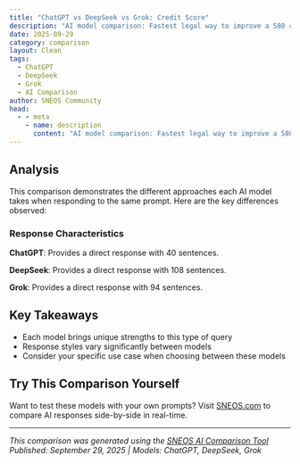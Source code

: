 ```yaml
---
title: "ChatGPT vs DeepSeek vs Grok: Credit Score"
description: "AI model comparison: Fastest legal way to improve a 580 credit score to 750+ in 12 months..."
date: 2025-09-29
category: comparison
layout: Clean
tags:
  - ChatGPT
  - DeepSeek
  - Grok
  - AI Comparison
author: SNEOS Community
head:
  - - meta
    - name: description
      content: "AI model comparison: Fastest legal way to improve a 580 credit score to 750+ in 12 months..."
---
```


<ChatComparison
  title="ChatGPT vs DeepSeek vs Grok: Credit Score"
  prompt="Fastest legal way to improve a 580 credit score to 750+ in 12 months"
  :responses='{
    "ChatGPT": "Improving a credit score from 580 to 750\u002B in 12 months is ambitious but achievable with disciplined and strategic credit management. Here are the fastest, fully legal ways to do it:\n\n### 1. Check Your Credit Report and Dispute Errors\n- Obtain your credit reports from Experian, Equifax, and TransUnion (free at AnnualCreditReport.com).\n- Review for errors: incorrect late payments, accounts that aren\u2019t yours, outdated negative info.\n- Dispute any inaccuracies promptly, as errors can artificially lower your score.\n\n### 2. Pay Down Credit Card Balances (Reduce Credit Utilization)\n- Your credit utilization ratio (how much of your available credit you use) is a major factor.\n- Aim to keep utilization below 10% (ideally under 5%).\n- If possible, pay down existing balances or request credit limit increases (but don\u2019t increase spending).\n\n### 3. Make All Payments On Time, Every Time\n- Payment history is the largest factor in your credit score (~35%).\n- Set up automatic payments or reminders to avoid any late or missed payments.\n- Even one late payment can significantly hurt progress.\n\n### 4. Become an Authorized User on Someone Else\u2019s Credit Card\n- If a trusted family member or close friend has a well-managed credit card with a long history and low utilization, ask to be added as an authorized user.\n- This can quickly boost your score by adding positive history to your report.\n\n### 5. Use a Secured Credit Card or Credit Builder Loan\n- If you don\u2019t have credit or need to build positive recent activity, open a secured credit card or apply for a credit builder loan.\n- Make small purchases and pay in full each month.\n- This builds a positive payment history and adds healthy revolving credit.\n\n### 6. Avoid Opening Too Many New Accounts\n- Each hard inquiry can temporarily lower your score.\n- Only open new credit accounts as needed, such as for a secured card or credit builder loan strategically.\n- Keep older accounts open to maintain your average credit age.\n\n### 7. Diversify Your Credit Mix (If Needed)\n- Your score benefits from having a mix of cards, installment loans, etc.\n- If you only have credit cards, consider a small personal loan or credit builder loan.\n- Don\u2019t take on loans you don\u2019t need just for this, but strategic use can help.\n\n### 8. Keep Old Accounts Open\n- Length of credit history matters.\n- Don\u2019t close old cards, even if unused, as they help increase your average account age.\n\n---\n\n### Sample Timeline to Reach 750\u002B in 12 Months\n\n- **Month 1-2:** Pull reports, dispute errors, pay down balances, set up automatic payments.\n- **Month 3-4:** Become an authorized user or open secured credit card, start credit builder loan.\n- **Month 5-8:** Maintain on-time payments, keep utilization low, request credit limit increases if possible.\n- **Month 9-12:** Continue habits, avoid new hard pulls unless strategically adding credit, monitor progress.\n\n---\n\n### Final Tips\n- Consistency is key: even one missed payment can delay reaching 750.\n- Avoid payday loans or predatory lenders.\n- Use credit monitoring tools to track your score and see what influences changes.\n\nBy following these steps diligently, many people can move from a 580 credit score into the 750\u002B range within about a year.",
    "DeepSeek": "Of course. Achieving a 750\u002B credit score from 580 in 12 months is an ambitious but very achievable goal with a disciplined, aggressive strategy. The \u0022fastest legal way\u0022 is a multi-pronged attack that addresses the key factors in your FICO score calculation.\n\nHere is your comprehensive, step-by-step plan.\n\n### The Mindset: You Are a Financial First Responder\nFor the next 12 months, your credit is your #1 financial priority. Every financial decision should be filtered through the question: \u0022How does this affect my credit score?\u0022\n\n---\n\n### Phase 1: The Foundation (First 30-45 Days)\n\nThis phase is about damage control and understanding the battlefield.\n\n#### **Step 1: Get Your Official Reports \u0026 Deep-Dive**\nYou cannot fix what you don\u0027t know.\n*   **Source:** Go to **AnnualCreditReport.com** to get your FREE reports from all three bureaus (Equifax, Experian, TransUnion). Do not use a third-party service for this initial deep dive.\n*   **Action:** Scrutinize every single account, inquiry, and collection item. Highlight every negative mark (late payments, collections, charge-offs, judgments).\n\n#### **Step 2: Dispute Errors Aggressively**\nThis is your first and fastest potential score jump.\n*   **What to Dispute:** Any inaccuracies. Wrong balances, accounts that aren\u0027t yours, duplicate collections, late payments you believe you paid on time.\n*   **How to Dispute:** File disputes online directly with each credit bureau for the specific errors you found. Be clear and concise. They have 30-45 days to investigate. If the furnisher (the lender) cannot verify the information, it *must* be removed.\n\n#### **Step 3: Address \u0022Derogatory\u0022 Items (Collections, Charge-Offs)**\nThis is critical. Unpaid collections are a massive score killer.\n*   **The Strategy: \u0022Pay for Delete\u0022**\n    1.  Contact the collection agency (in writing is best for a paper trail).\n    2.  Offer to pay the debt in full (or settle for a lower amount if you can\u0027t afford it) **ON THE CONDITION** that they completely remove the collection account from your credit reports.\n    3.  **GET THIS AGREEMENT IN WRITING** before you send a single penny. Do not trust verbal promises.\n    4.  Once you have the written agreement, make the payment.\n*   **If they refuse a \u0022Pay for Delete\u0022:** Paying a collection without deletion still helps your score in newer FICO models (like FICO 9 and VantageScore 3.0/4.0) because it changes the status to \u0022Paid,\u0022 but the account will still remain on your report for ~7 years. **A deletion is always better.**\n\n---\n\n### Phase 2: The Aggressive Rebuild (Months 2-12)\n\nThis is where you build positive credit history rapidly.\n\n#### **Step 4: Master Credit Card Utilization (The #2 Factor)**\nThis is the **MOST POWERFUL short-term score booster**. Utilization is the percentage of your credit limit you\u0027re using.\n*   **The Golden Rule: Keep your reported utilization below 30%, and ideally under 10%.**\n*   **How to Do It:**\n    1.  **Pay Early, Pay Often:** Don\u0027t wait for your statement. If you have a $1,000 limit and spend $500, pay down $400 of it *before* the statement closing date. Let only a $100 balance (10% utilization) report to the bureaus.\n    2.  **Strategic Spending:** If you need to make a large purchase, spread it across different cards or make a payment right before the statement date to keep the reported balance low.\n*   **Goal:** On the day your credit card issuer reports to the bureaus (call them to find out the date), your balance should be minimal.\n\n#### **Step 5: Become Flawless with Payments (The #1 Factor)**\nFrom this day forward, **not a single payment can be late. Not even by one day.**\n*   **Set it and forget it:** Enable autopay for at least the minimum payment on every single account. This is your safety net.\n*   **A single late payment can tank your score by 100\u002B points. You cannot afford any setbacks.**\n\n#### **Step 6: Strategic Credit Building Tools**\nYou need to add positive payment history. Since your score is low, you\u0027ll need \u0022starter\u0022 products.\n\n*   **Secured Credit Cards:** This is your #1 tool. You put down a cash deposit (e.g., $300) which becomes your credit limit.\n    *   **Recommendations:** Discover it\u00AE Secured, Capital One Platinum Secured. Choose one that **reports to all three bureaus** and ideally **graduates** to an unsecured card after a period of on-time payments.\n    *   **Action:** Get 1-2 secured cards. Use them for small, recurring purchases (like Netflix) and pay them off in full every month (after the statement generates, but before the due date, to avoid interest).\n\n*   **Credit Builder Loans:** These are designed specifically for this purpose.\n    *   **How they work:** You don\u0027t get the money upfront. The lender places the loan amount (e.g., $1,000) into a locked savings account. You make fixed monthly payments for 12-24 months. Once you\u0027ve paid off the loan, you get the money back (minus a small fee).\n    *   **Providers:** Credit Unions, Self, or Chime. They report your on-time payments to the bureaus, building a positive installment loan history.\n\n---\n\n### Advanced Tactics \u0026 Pro Tips\n\n*   **Become an Authorized User:** Do you have a family member or spouse with a old, high-limit credit card and a perfect payment history? Ask them to add you as an authorized user (you don\u0027t even need the card). Their positive account history can be imported onto your credit report, giving your score a significant and immediate boost.\n*   **Ask for Credit Limit Increases:** After 6-12 months of perfect payment history on a card, call and ask for a credit limit increase. A higher limit automatically lowers your utilization ratio, as long as your spending stays the same. **Only do this if the issuer can do a \u0022soft pull\u0022 that doesn\u0027t hurt your score.**\n*   **Credit Mix:** Having both a revolving account (credit card) and an installment account (credit builder loan) can help your score, but this is a minor factor. Don\u0027t take out a loan you don\u0027t need just for this.\n\n### 12-Month Timeline at a Glance\n\n| Month | Primary Focus | Expected Outcome |\n| :--- | :--- | :--- |\n| **1-2** | **Triage \u0026 Dispute.** Get reports, dispute errors, negotiate \u0022pay for delete\u0022 on collections. | Initial jump (20-40 points) from deletions and paid collections. |\n| **3-6** | **Build Positive History.** Get secured card/credit builder loan. Religiously manage utilization (\u003C10%). | Steady, consistent gains (15-25 points per month) as positive payments report. |\n| **7-9** | **Optimize \u0026 Diversify.** Consider a second positive trade line (e.g., another secured card). Request soft-pull credit limit increases. | Continued growth and stabilization. Score should be breaking into the high 600s. |\n| **10-12** | **Maintain Perfection.** Keep utilization ultra-low. All accounts in perfect standing. Let your Average Age of Accounts grow. | Final push into 700s and potentially 750\u002B. The impact of past negatives fades as new, perfect history dominates. |\n\n### Final, Critical Reminders\n\n*   **Patience \u0026 Discipline:** You are undoing past damage. The biggest gains come in the first 6 months from fixing utilization and derogatories. The final push to 750\u002B requires time for your \u0022Average Age of Accounts\u0022 to grow and for the impact of past negatives to fade.\n*   **No Hard Inquiries:** Avoid applying for new credit unless it\u0027s a strategic part of your rebuild (like a necessary secured card). Each hard inquiry can knock off a few points.\n*   **Monitor Progress:** Use a free service like Credit Karma or Experian to track your VantageScore and report changes weekly. Remember, lenders often use FICO scores, which you can get for free from many bank apps (like Discover, Bank of America, Citi) or via the Experian app.\n\nThis plan is aggressive but 100% legal and effective. By systematically removing negatives and aggressively building positives, a **750\u002B score in 12 months is within your reach.** Good luck",
    "Grok": "Improving a credit score from 580 to 750\u002B in 12 months is an ambitious goal, but it is possible with disciplined financial behavior, strategic actions, and a focus on key factors that influence your credit score. A credit score of 580 is considered \u0022poor,\u0022 while 750\u002B is \u0022excellent,\u0022 and the journey requires addressing negative marks, building positive credit history, and optimizing credit usage. Below is a detailed, actionable plan to achieve this legally and as quickly as possible. However, note that individual circumstances (like severe derogatory marks) may affect the timeline or feasibility.\n\n### Key Factors Affecting Credit Scores (FICO Model)\n- **Payment History (35%)**: Paying bills on time is critical.\n- **Credit Utilization (30%)**: The ratio of credit used to credit available.\n- **Length of Credit History (15%)**: Longer history helps, but new accounts can still boost scores with good management.\n- **Credit Mix (10%)**: A variety of credit types (e.g., credit cards, loans) can help.\n- **New Credit (10%)**: Opening too many new accounts can hurt temporarily.\n\n### Step-by-Step Plan to Improve Your Credit Score\n\n#### Month 1\u20133: Lay the Foundation and Address Negatives\n1. **Obtain and Review Your Credit Reports**  \n   - Get free reports from Equifax, Experian, and TransUnion at AnnualCreditReport.com.  \n   - Identify errors, late payments, collections, or other derogatory marks.  \n   - Dispute inaccuracies with the credit bureaus (online or via mail). Errors can take 30\u201345 days to resolve but can provide an immediate boost if corrected.\n\n2. **Bring All Accounts Current**  \n   - Pay any past-due amounts immediately. Late payments hurt your score the most, and getting current stops further damage.  \n   - Set up automatic payments or reminders to ensure on-time payments going forward (payment history is 35% of your score).\n\n3. **Negotiate with Creditors for Late Payments or Collections**  \n   - Contact creditors to request a \u0022goodwill deletion\u0022 for late payments if you\u2019ve since paid them off. Some may remove the negative mark as a courtesy.  \n   - For collections, negotiate a \u0022pay for delete\u0022 agreement where the creditor agrees to remove the collection from your report upon payment. Get agreements in writing before paying.\n\n4. **Reduce Credit Utilization Ratio (\u003C30%)**  \n   - Pay down credit card balances aggressively. Aim to keep utilization under 30% on each card and overall (e.g., if your limit is $1,000, keep the balance under $300).  \n   - If you can\u2019t pay down quickly, request a credit limit increase from your card issuer (without a hard inquiry, if possible) to lower your ratio. Don\u2019t use the extra limit to spend more.  \n   - This can yield quick results as utilization is 30% of your score and updates monthly.\n\n5. **Avoid New Hard Inquiries**  \n   - Don\u2019t apply for unnecessary loans or credit cards during this phase to avoid temporary score drops.\n\n**Potential Early Impact**: Fixing errors, paying past-due accounts, and lowering utilization can boost your score by 50\u2013100 points in the first few months if you have high balances or correctable issues.\n\n---\n\n#### Month 4\u20136: Build Positive Credit History\n6. **Become an Authorized User**  \n   - Ask a trusted family member or friend with an excellent credit score (750\u002B) and a long history to add you as an authorized user on their credit card.  \n   - Ensure the account has low utilization and a perfect payment history. This can add positive history to your report, often within 30\u201360 days, and significantly boost your score.\n\n7. **Open a Secured Credit Card (if needed)**  \n   - If you lack access to be an authorized user or have limited credit, get a secured credit card (you deposit money as collateral for a credit line).  \n   - Use it for small purchases and pay it off in full each month to build positive payment history. Look for cards that report to all three bureaus (e.g., Discover Secured or Capital One Secured).  \n   - Avoid high-fee cards and aim to graduate to an unsecured card within 6\u201312 months.\n\n8. **Consider a Credit Builder Loan**  \n   - Some banks or credit unions offer credit builder loans (e.g., Self or local credit unions). You make small monthly payments, and the loan is reported as positive history. The money is often held in an account and returned to you at the end.  \n   - This helps with payment history and credit mix without risking debt.\n\n9. **Continue Keeping Utilization Low and Payments on Time**  \n   - Maintain discipline with all accounts. Even one missed payment can set you back.\n\n**Potential Impact**: Adding positive accounts and history as an authorized user or through new credit products can increase your score by another 50\u002B points, depending on your starting point and the age/strength of the added accounts.\n\n---\n\n#### Month 7\u201312: Optimize and Sustain\n10. **Diversify Credit Mix (if applicable)**  \n    - If you only have credit cards, consider a small personal loan or installment loan (only if you can afford payments). This adds variety to your credit profile.  \n    - Avoid over-applying, as each hard inquiry can ding your score by 5\u201310 points temporarily.\n\n11. **Monitor Progress and Fine-Tune Utilization**  \n    - Check your score regularly using free tools (e.g., Credit Karma, Experian app) or through your bank.  \n    - Aim to get utilization below 10% for maximum scoring benefit as your score improves.  \n    - Continue paying all bills on time.\n\n12. **Address Older Negative Marks**  \n    - If you still have collections or charge-offs, keep negotiating for removal or wait for them to age (negative marks lose impact over time; most fall off after 7 years).  \n    - Focus on building new, positive history to outweigh older negatives.\n\n13. **Limit New Credit Applications**  \n    - Only apply for new credit if absolutely necessary to avoid hard inquiries. Your score will naturally grow with consistent behavior.\n\n**Potential Impact**: By sustaining perfect payment history, optimizing utilization, and adding diversified credit, you can see additional gains of 50\u2013100\u002B points, potentially reaching 750\u002B if starting negatives are minimal or resolved.\n\n---\n\n### Realistic Expectations and Timeline\n- **Starting at 580**: With high utilization, late payments, or collections, you might hit 650\u2013700 in 6 months with aggressive action (error disputes, utilization under 10%, authorized user boost). Reaching 750\u002B in 12 months is possible if negatives are resolved and you build strong positive history.\n- **Severe Derogatory Marks**: If you have bankruptcies, recent foreclosures, or unpaid collections, reaching 750 in 12 months may be unrealistic, as these take years to fade. Focus on 700\u002B as a milestone.\n- **Consistency is Key**: Scores update monthly, so every on-time payment and utilization improvement helps.\n\n### Additional Tips\n- **Budget and Save**: Use budgeting apps (e.g., YNAB, Mint) to avoid overspending and ensure on-time payments.\n- **Avoid Quick Fixes**: Schemes promising instant score boosts are often scams. Stick to legal, sustainable methods.\n- **Seek Professional Help if Needed**: If overwhelmed by debt or collections, consult a nonprofit credit counselor (via NFCC.org) to negotiate or set up payment plans without harming your score further.\n\n### Sample Progress (Hypothetical)\n- Month 1\u20133: 580 \u2192 630 (fix errors, pay past-due, lower utilization).\n- Month 4\u20136: 630 \u2192 700 (authorized user, secured card, on-time payments).\n- Month 7\u201312: 700 \u2192 750\u002B (sustain habits, optimize utilization, diversify credit).\n\n### Final Note\nReaching 750\u002B in 12 months from 580 requires near-perfect behavior, quick resolution of negatives, and sometimes a boost from external factors (like an authorized user). If you fall short, even hitting 700\u2013720 (good to very good) opens doors to better loan rates and credit options. Stay patient and consistent\u2014credit building is a marathon, not a sprint."
  }'
  published-date="16:28"
/>

## Analysis

This comparison demonstrates the different approaches each AI model takes when responding to the same prompt. Here are the key differences observed:

### Response Characteristics

**ChatGPT**: Provides a direct response with 40 sentences. 

**DeepSeek**: Provides a direct response with 108 sentences. 

**Grok**: Provides a direct response with 94 sentences. 

## Key Takeaways

- Each model brings unique strengths to this type of query
- Response styles vary significantly between models
- Consider your specific use case when choosing between these models

## Try This Comparison Yourself

Want to test these models with your own prompts? Visit [SNEOS.com](https://sneos.com) to compare AI responses side-by-side in real-time.

---

*This comparison was generated using the [SNEOS AI Comparison Tool](https://sneos.com)*
*Published: September 29, 2025 | Models: ChatGPT, DeepSeek, Grok*
